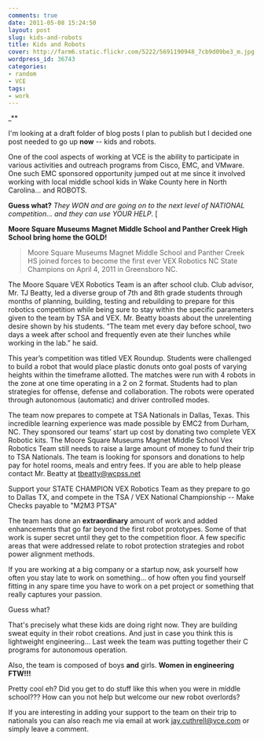 ```yaml
---
comments: true
date: 2011-05-08 15:24:50
layout: post
slug: kids-and-robots
title: Kids and Robots
cover: http://farm6.static.flickr.com/5222/5691190948_7cb9d09be3_m.jpg
wordpress_id: 36743
categories:
- random
- VCE
tags:
- work
---
```


_**




I'm looking at a draft folder of blog posts I plan to publish but I decided one post needed to go up **now** -- kids and robots. 

One of the cool aspects of working at VCE is the ability to participate in various activities and outreach programs from Cisco, EMC, and VMware. One such EMC sponsored opportunity jumped out at me since it involved working with local middle school kids in Wake County here in North Carolina... and ROBOTS.

**Guess what?**  _They WON and are going on to the next level of NATIONAL competition... and they can use YOUR HELP_.
[




**Moore Square Museums Magnet Middle School and Panther Creek High School bring home the GOLD!**



> Moore Square Museums Magnet Middle School and Panther Creek HS joined forces to become the first ever VEX Robotics NC State Champions on April 4, 2011 in Greensboro NC.


The Moore Square VEX Robotics Team is an after school club. Club advisor, Mr. TJ Beatty, led a diverse group of 7th and 8th grade students through months of planning, building, testing and rebuilding to prepare for this robotics competition while being sure to stay within the specific parameters given to the team by TSA and VEX. Mr. Beatty boasts about the unrelenting desire shown by his students. “The team met every day before school, two days a week after school and frequently even ate their lunches while working in the lab.” he said.

This year’s competition was titled VEX Roundup. Students were challenged to build a robot that would place plastic donuts onto goal posts of varying heights within the timeframe allotted.  The matches were run with 4 robots in the zone at one time operating in a 2 on 2 format. Students had to plan strategies for offense, defense and collaboration.  The robots were operated through autonomous (automatic) and driver controlled modes.

The team now prepares to compete at TSA Nationals in Dallas, Texas.  This incredible learning experience was made possible by EMC2 from Durham, NC. They sponsored our teams’ start up cost by donating two complete VEX Robotic kits. The Moore Square Museums Magnet Middle School Vex Robotics Team still needs to raise a large amount of money to fund their trip to TSA Nationals.  The team is looking for sponsors and donations to help pay for hotel rooms, meals and entry fees.  If you are able to help please contact Mr. Beatty at [tbeatty@wcpss.net](mailto:tbeatty@wcpss.net)

Support your STATE CHAMPION VEX Robotics Team as they prepare to go to Dallas TX, and compete in the TSA / VEX National Championship -- Make Checks payable to "M2M3 PTSA"



The team has done an **extraordinary** amount of work and added enhancements that go far beyond the first robot prototypes.  Some of that work is super secret until they get to the competition floor.  A few specific areas that were addressed relate to robot protection strategies and robot power alignment methods. 

If you are working at a big company or a startup now, ask yourself how often you stay late to work on something... of how often you find yourself fitting in any spare time you have to work on a pet project or something that really captures your passion.  

Guess what?  

That's precisely what these kids are doing right now.  They are building sweat equity in their robot creations.  And just in case you think this is lightweight engineering... Last week the team was putting together their C programs for autonomous operation.  

Also, the team is composed of boys **and** girls.  **Women in engineering FTW!!!**

Pretty cool eh?  Did you get to do stuff like this when you were in middle school??? How can you not help but welcome our new robot overlords?



If you are interesting in adding your support to the team on their trip to nationals you can also reach me via email at work [ jay.cuthrell@vce.com](mailto:jay.cuthrell@vce.com) or simply leave a comment.



